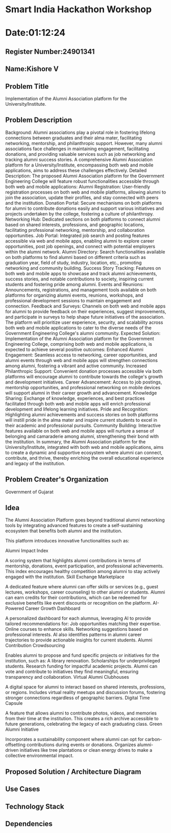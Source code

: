 # Smart India Hackathon Workshop
# Date:01:12:24
## Register Number:24901341
## Name:Kishore V
## Problem Title
Implementation of the Alumni Association platform for the University/Institute.
## Problem Description
Background: Alumni associations play a pivotal role in fostering lifelong connections between graduates and their alma mater, facilitating networking, mentorship, and philanthropic support. However, many alumni associations face challenges in maintaining engagement, facilitating donations, and providing valuable services such as job networking and tracking alumni success stories. A comprehensive Alumni Association platform for a University/Institute, encompassing both web and mobile applications, aims to address these challenges effectively. Detailed Description: The proposed Alumni Association platform for the Government Engineering College will feature robust functionalities accessible through both web and mobile applications: Alumni Registration: User-friendly registration processes on both web and mobile platforms, allowing alumni to join the association, update their profiles, and stay connected with peers and the institution. Donation Portal: Secure mechanisms on both platforms for alumni to contribute donations easily and support various initiatives and projects undertaken by the college, fostering a culture of philanthropy. Networking Hub: Dedicated sections on both platforms to connect alumni based on shared interests, professions, and geographic locations, facilitating professional networking, mentorship, and collaboration opportunities. Job Portal: Integrated job search and posting features accessible via web and mobile apps, enabling alumni to explore career opportunities, post job openings, and connect with potential employers within the alumni network. Alumni Directory: Search functionalities available on both platforms to find alumni based on different criteria such as graduation year, field of study, industry, location, etc., promoting networking and community building. Success Story Tracking: Features on both web and mobile apps to showcase and track alumni achievements, success stories, and notable contributions to society, inspiring current students and fostering pride among alumni. Events and Reunions: Announcements, registrations, and management tools available on both platforms for organizing alumni events, reunions, workshops, and professional development sessions to maintain engagement and connection. Feedback and Surveys: Channels on both web and mobile apps for alumni to provide feedback on their experiences, suggest improvements, and participate in surveys to help shape future initiatives of the association. The platform will prioritize user experience, security, and scalability across both web and mobile applications to cater to the diverse needs of the Government Engineering College's alumni community. Expected Solution: Implementation of the Alumni Association platform for the Government Engineering College, comprising both web and mobile applications, is expected to achieve several positive outcomes: Enhanced Alumni Engagement: Seamless access to networking, career opportunities, and alumni events through web and mobile apps will strengthen connections among alumni, fostering a vibrant and active community. Increased Philanthropic Support: Convenient donation processes accessible via both platforms will encourage alumni to contribute towards the college's growth and development initiatives. Career Advancement: Access to job postings, mentorship opportunities, and professional networking on mobile devices will support alumni in their career growth and advancement. Knowledge Sharing: Exchange of knowledge, experiences, and best practices facilitated through both web and mobile apps will enrich professional development and lifelong learning initiatives. Pride and Recognition: Highlighting alumni achievements and success stories on both platforms will instill pride in the alma mater and inspire current students to excel in their academic and professional pursuits. Community Building: Interactive features available on both web and mobile apps will nurture a sense of belonging and camaraderie among alumni, strengthening their bond with the institution. In summary, the Alumni Association platform for the University/Institute, integrated with both web and mobile applications, aims to create a dynamic and supportive ecosystem where alumni can connect, contribute, and thrive, thereby enriching the overall educational experience and legacy of the institution.
## Problem Creater's Organization
Government of Gujarat

## Idea
The Alumni Association Platform goes beyond traditional alumni networking tools by integrating advanced features to create a self-sustaining ecosystem that benefits both alumni and the institution.

This platform introduces innovative functionalities such as:

Alumni Impact Index

A scoring system that highlights alumni contributions in terms of mentorship, donations, event participation, and professional achievements.
This index encourages healthy competition among alumni to stay actively engaged with the institution.
Skill Exchange Marketplace

A dedicated feature where alumni can offer skills or services (e.g., guest lectures, workshops, career counseling) to other alumni or students.
Alumni can earn credits for their contributions, which can be redeemed for exclusive benefits like event discounts or recognition on the platform.
AI-Powered Career Growth Dashboard

A personalized dashboard for each alumnus, leveraging AI to provide tailored recommendations for:
Job opportunities matching their expertise.
Online courses to enhance skills.
Networking suggestions based on professional interests.
AI also identifies patterns in alumni career trajectories to provide actionable insights for current students.
Alumni Contribution Crowdsourcing

Enables alumni to propose and fund specific projects or initiatives for the institution, such as:
A library renovation.
Scholarships for underprivileged students.
Research funding for impactful academic projects.
Alumni can vote and contribute to initiatives they find meaningful, ensuring transparency and collaboration.
Virtual Alumni Clubhouses

A digital space for alumni to interact based on shared interests, professions, or regions.
Includes virtual reality meetups and discussion forums, fostering stronger connections regardless of geographic barriers.
Digital Time Capsule

A feature that allows alumni to contribute photos, videos, and memories from their time at the institution.
This creates a rich archive accessible to future generations, celebrating the legacy of each graduating class.
Green Alumni Initiative

Incorporates a sustainability component where alumni can opt for carbon-offsetting contributions during events or donations.
Organizes alumni-driven initiatives like tree plantations or clean energy drives to make a collective environmental impact.


## Proposed Solution / Architecture Diagram


## Use Cases


## Technology Stack


## Dependencies

